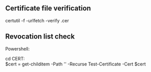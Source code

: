 ## Certificate file verification
certutil -f -urlfetch -verify <filename>.cer


## Revocation list check
Powershell:

cd CERT:\
$cert = get-childitem -Path '<thumbprint>' -Recurse
Test-Certificate -Cert $cert


